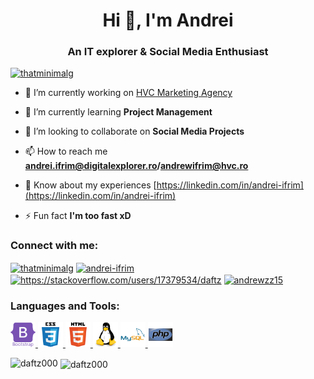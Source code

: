 <h1 align="center">Hi 👋, I'm Andrei</h1>
<h3 align="center">An IT explorer & Social Media Enthusiast</h3>

<p align="left"> <a href="https://twitter.com/thatminimalg" target="blank"><img src="https://img.shields.io/twitter/follow/thatminimalg?logo=twitter&style=for-the-badge" alt="thatminimalg" /></a> </p>

- 🔭 I’m currently working on [HVC Marketing Agency](https://hvc.ro)

- 🌱 I’m currently learning **Project Management**

- 👯 I’m looking to collaborate on **Social Media Projects**

- 📫 How to reach me **andrei.ifrim@digitalexplorer.ro/andrewifrim@hvc.ro**

- 📄 Know about my experiences [https://linkedin.com/in/andrei-ifrim](https://linkedin.com/in/andrei-ifrim)

- ⚡ Fun fact **I'm too fast xD**

<h3 align="left">Connect with me:</h3>
<p align="left">
<a href="https://twitter.com/thatminimalg" target="blank"><img align="center" src="https://raw.githubusercontent.com/rahuldkjain/github-profile-readme-generator/master/src/images/icons/Social/twitter.svg" alt="thatminimalg" height="30" width="40" /></a>
<a href="https://linkedin.com/in/andrei-ifrim" target="blank"><img align="center" src="https://raw.githubusercontent.com/rahuldkjain/github-profile-readme-generator/master/src/images/icons/Social/linked-in-alt.svg" alt="andrei-ifrim" height="30" width="40" /></a>
<a href="https://stackoverflow.com/users/https://stackoverflow.com/users/17379534/daftz" target="blank"><img align="center" src="https://raw.githubusercontent.com/rahuldkjain/github-profile-readme-generator/master/src/images/icons/Social/stack-overflow.svg" alt="https://stackoverflow.com/users/17379534/daftz" height="30" width="40" /></a>
<a href="https://instagram.com/andrewzz15" target="blank"><img align="center" src="https://raw.githubusercontent.com/rahuldkjain/github-profile-readme-generator/master/src/images/icons/Social/instagram.svg" alt="andrewzz15" height="30" width="40" /></a>
</p>

<h3 align="left">Languages and Tools:</h3>
<p align="left"> <a href="https://getbootstrap.com" target="_blank" rel="noreferrer"> <img src="https://raw.githubusercontent.com/devicons/devicon/master/icons/bootstrap/bootstrap-plain-wordmark.svg" alt="bootstrap" width="40" height="40"/> </a> <a href="https://www.w3schools.com/css/" target="_blank" rel="noreferrer"> <img src="https://raw.githubusercontent.com/devicons/devicon/master/icons/css3/css3-original-wordmark.svg" alt="css3" width="40" height="40"/> </a> <a href="https://www.w3.org/html/" target="_blank" rel="noreferrer"> <img src="https://raw.githubusercontent.com/devicons/devicon/master/icons/html5/html5-original-wordmark.svg" alt="html5" width="40" height="40"/> </a> <a href="https://www.linux.org/" target="_blank" rel="noreferrer"> <img src="https://raw.githubusercontent.com/devicons/devicon/master/icons/linux/linux-original.svg" alt="linux" width="40" height="40"/> </a> <a href="https://www.mysql.com/" target="_blank" rel="noreferrer"> <img src="https://raw.githubusercontent.com/devicons/devicon/master/icons/mysql/mysql-original-wordmark.svg" alt="mysql" width="40" height="40"/> </a> <a href="https://www.php.net" target="_blank" rel="noreferrer"> <img src="https://raw.githubusercontent.com/devicons/devicon/master/icons/php/php-original.svg" alt="php" width="40" height="40"/> </a> </p>

<p><img align="left" src="https://github-readme-stats.vercel.app/api/top-langs?username=daftz000&show_icons=true&locale=en&layout=compact" alt="daftz000" /></p>

<p>&nbsp;<img align="center" src="https://github-readme-stats.vercel.app/api?username=daftz000&show_icons=true&locale=en" alt="daftz000" /></p>
